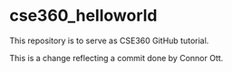 # cse360_helloworld
This repository is to serve as CSE360 GitHub tutorial.

This is a change reflecting a commit done by Connor Ott.
